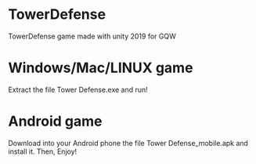 # TowerDefense
TowerDefense game made with unity 2019 for GQW


# Windows/Mac/LINUX game

Extract the file Tower Defense.exe and run! 

# Android game

Download into your Android phone the file Tower Defense_mobile.apk and install it. 
Then, Enjoy!
